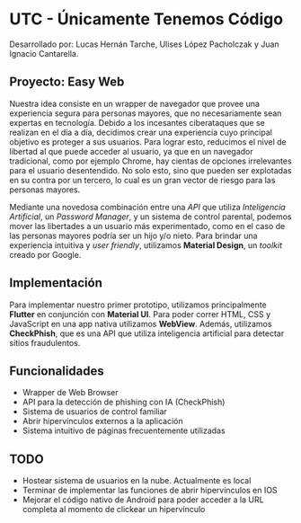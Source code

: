 # UTC - Únicamente Tenemos Código
Desarrollado por: Lucas Hernán Tarche, Ulises López Pacholczak y Juan Ignacio Cantarella.

## Proyecto: Easy Web

Nuestra idea consiste en un  wrapper de navegador que provee una experiencia segura para personas mayores, que no necesariamente sean expertas en tecnología.
Debido a los incesantes ciberataques que se realizan en el día a día, decidimos crear una experiencia cuyo principal objetivo es proteger a sus usuarios.
Para lograr esto, reducimos el nivel de libertad al que puede acceder al usuario, ya que en un navegador tradicional, como por ejemplo Chrome, hay cientas de opciones irrelevantes para el usuario desentendido.
No solo esto, sino que pueden ser explotadas en su contra por un tercero, lo cual es un gran vector de riesgo para las personas mayores.

Mediante una novedosa combinación entre una _API_ que utiliza _Inteligencia Artificial_, un _Password Manager_, y un sistema de control parental, podemos mover las libertades a un usuario más experimentado, como en el caso de las personas mayores podría ser un hijo y/o nieto.
Para brindar una experiencia intuitiva y _user friendly_, utilizamos **Material Design**, un _toolkit_ creado por Google.

## Implementación

Para implementar nuestro primer prototipo, utilizamos principalmente **Flutter** en conjunción con **Material UI**.
Para poder correr HTML, CSS y JavaScript en una app nativa utilizamos **WebView**. Además, utilizamos **CheckPhish**, que es una API que utiliza inteligencia artificial para detectar sitios fraudulentos.

## Funcionalidades

- Wrapper de Web Browser
- API para la detección de phishing con IA (CheckPhish)
- Sistema de usuarios de control familiar
- Abrir hipervínculos externos a la aplicación
- Sistema intuitivo de páginas frecuentemente utilizadas

## TODO

- Hostear sistema de usuarios en la nube. Actualmente es local
- Terminar de implementar las funciones de abrir hipervínculos en IOS
- Mejorar el código nativo de Android para poder acceder a la URL completa al momento de clickear un hipervínculo
